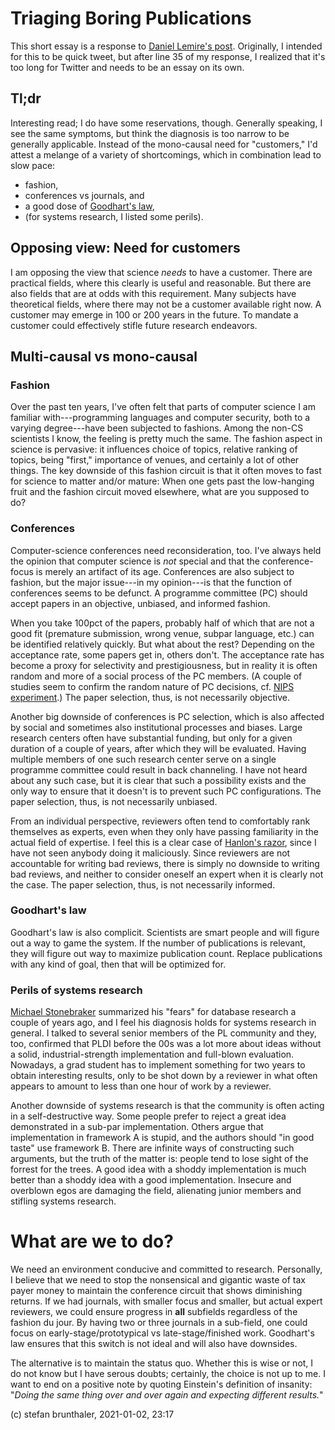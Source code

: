 # Triaging Boring Publications

This short essay is a response to [Daniel Lemire's post](https://lemire.me/blog/2021/01/01/peer-reviewed-papers-are-getting-increasingly-boring/). 
Originally, I intended for this to be quick tweet, but after line 35 of my response, I realized that it's too long for Twitter and needs to be an essay on its own.

## Tl;dr
Interesting read; I do have some reservations, though. Generally speaking, I see the same symptoms, but think the diagnosis is too narrow to be generally applicable. 
Instead of the mono-causal need for "customers," I'd attest a melange of a variety of shortcomings, which in combination lead to slow pace: 
- fashion, 
- conferences vs journals, and 
- a good dose of [Goodhart's law](https://en.wikipedia.org/wiki/Goodhart%27s_law), 
- (for systems research, I listed some perils).

## Opposing view: Need for customers
I am opposing the view that science *needs* to have a customer. 
There are practical fields, where this clearly is useful and reasonable.
But there are also fields that are at odds with this requirement. 
Many subjects have theoretical fields, where there may not be a customer available right now. 
A customer may emerge in 100 or 200 years in the future. 
To mandate a customer could effectively stifle future research endeavors.

## Multi-causal vs mono-causal

### Fashion
Over the past ten years, I've often felt that parts of computer science I am familiar with---programming languages and computer security, both to a varying degree---have been subjected to fashions.
Among the non-CS scientists I know, the feeling is pretty much the same.
The fashion aspect in science is pervasive: it influences choice of topics, relative ranking of topics, being "first," importance of venues, and certainly a lot of other things. 
The key downside of this fashion circuit is that it often moves to fast for science to matter and/or mature: 
When one gets past the low-hanging fruit and the fashion circuit moved elsewhere, what are you supposed to do?

### Conferences
Computer-science conferences need reconsideration, too. 
I've always held the opinion that computer science is *not* special and that the conference-focus is merely an artifact of its age. 
Conferences are also subject to fashion, but the major issue---in my opinion---is that the function of conferences seems to be defunct.
A programme committee (PC) should accept papers in an objective, unbiased, and informed fashion.

When you take 100pct of the papers, probably half of which that are not a good fit (premature submission, wrong venue, subpar language, etc.) can be identified relatively quickly. 
But what about the rest? Depending on the acceptance rate, some papers get in, others don't. 
The acceptance rate has become a proxy for selectivity and prestigiousness, but in reality it is often random and more of a social process of the PC members. 
(A couple of studies seem to confirm the random nature of PC decisions, cf. [NIPS experiment](http://blog.mrtz.org/2014/12/15/the-nips-experiment.html).)
The paper selection, thus, is not necessarily objective.

Another big downside of conferences is PC selection, which is also affected by social and sometimes also institutional processes and biases.
Large research centers often have substantial funding, but only for a given duration of a couple of years, after which they will be evaluated.
Having multiple members of one such research center serve on a single programme committee could result in back channeling. 
I have not heard about any such case, but it is clear that such a possibility exists and the only way to ensure that it doesn't is to prevent such PC configurations.
The paper selection, thus, is not necessarily unbiased.


From an individual perspective, reviewers often tend to comfortably rank themselves as experts, even when they only have passing familiarity in the actual field of expertise.
I feel this is a clear case of [Hanlon's razor](), since I have not seen anybody doing it maliciously.
Since reviewers are not accountable for writing bad reviews, there is simply no downside to writing bad reviews, and neither to consider oneself an expert when it is clearly not the case.
The paper selection, thus, is not necessarily informed.

<!--
n combination with scientist tendencies of being "experts" in all subfields of a certain field. 
I have seen the most blatant mistakes from so-called "expert" reviews that are obviously and objectively false.
-->

### Goodhart's law
Goodhart's law is also complicit. Scientists are smart people and will figure out a way to game the system. If the number of publications is relevant, they will figure out way to maximize publication count. Replace publications with any kind of goal, then that will be optimized for.

### Perils of systems research
[Michael Stonebraker](https://www.youtube.com/watch?v=DJFKl_5JTnA) summarized his "fears" for database research a couple of years ago, and I feel his diagnosis holds for systems research in general. 
I talked to several senior members of the PL community and they, too, confirmed that PLDI before the 00s was a lot more about ideas without a solid, industrial-strength implementation and full-blown evaluation. 
Nowadays, a grad student has to implement something for two years to obtain interesting results, only to be shot down by a reviewer in what often appears to amount to less than one hour of work by a reviewer.

Another downside of systems research is that the community is often acting in a self-destructive way.
Some people prefer to reject a great idea demonstrated in a sub-par implementation. 
Others argue that implementation in framework A is stupid, and the authors should "in good taste" use framework B. 
There are infinite ways of constructing such arguments, but the truth of the matter is: people tend to lose sight of the forrest for the trees. 
A good idea with a shoddy implementation is much better than a shoddy idea with a good implementation.
Insecure and overblown egos are damaging the field, alienating junior members and stifling systems research.

# What are we to do?
We need an environment conducive and committed to research. 
Personally, I believe that we need to stop the nonsensical and gigantic waste of tax payer money to maintain the conference circuit that shows diminishing returns. 
If we had journals, with smaller focus and smaller, but actual expert reviewers, we could ensure progress in **all** subfields regardless of the fashion du jour.
By having two or three journals in a sub-field, one could focus on early-stage/prototypical vs late-stage/finished work.
Goodhart's law ensures that this switch is not ideal and will also have downsides. 

The alternative is to maintain the status quo.
Whether this is wise or not, I do not know but I have serous doubts; certainly, the choice is not up to me.
I want to end on a positive note by quoting Einstein's definition of insanity:
"*Doing the same thing over and over again and expecting different results.*" 


(c) stefan brunthaler, 2021-01-02, 23:17